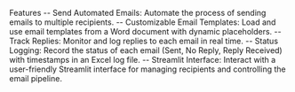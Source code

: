 Features
-- Send Automated Emails: Automate the process of sending emails to multiple recipients.
-- Customizable Email Templates: Load and use email templates from a Word document with dynamic placeholders.
-- Track Replies: Monitor and log replies to each email in real time.
-- Status Logging: Record the status of each email (Sent, No Reply, Reply Received) with timestamps in an Excel log file.
-- Streamlit Interface: Interact with a user-friendly Streamlit interface for managing recipients and controlling the email pipeline.
